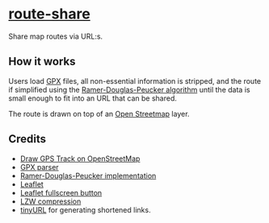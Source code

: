 # [route-share](https://nmb.github.io/route-share/)

Share map routes via URL:s.

## How it works
Users load [GPX](https://en.wikipedia.org/wiki/GPS_Exchange_Format) files, all
non-essential information is stripped, and the route if simplified using the
[Ramer-Douglas-Peucker
algorithm](https://en.wikipedia.org/wiki/Ramer%E2%80%93Douglas%E2%80%93Peucker_algorithm)
until the data is small enough to fit into an URL that can be shared. 

The route is drawn on top of an [Open Streetmap](https://www.openstreetmap.org) layer.

## Credits
* [Draw GPS Track on OpenStreetMap](https://blog.aaronlenoir.com/2019/09/25/draw-gps-track-on-openstreetmap/)
* [GPX parser](https://github.com/Luuka/gpx-parser)
* [Ramer-Douglas-Peucker implementation](http://www.bdcc.co.uk/Gmaps/Services.htm)
* [Leaflet](https://leafletjs.com/)
* [Leaflet fullscreen button](https://github.com/Leaflet/Leaflet.fullscreen)
* [LZW compression](https://gist.github.com/revolunet/843889)
* [tinyURL](https://tinyurl.com) for generating shortened links.

